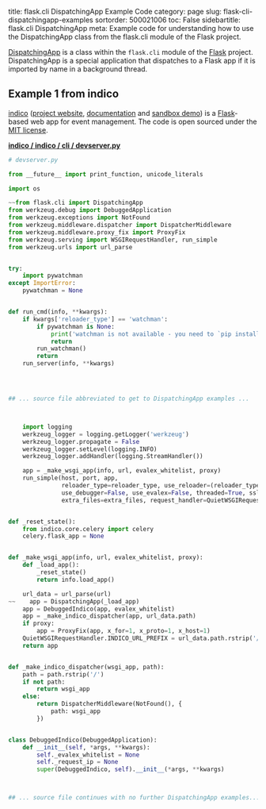 title: flask.cli DispatchingApp Example Code
category: page
slug: flask-cli-dispatchingapp-examples
sortorder: 500021006
toc: False
sidebartitle: flask.cli DispatchingApp
meta: Example code for understanding how to use the DispatchingApp class from the flask.cli module of the Flask project.


[DispatchingApp](https://github.com/pallets/flask/blob/master/src/flask/cli.py)
is a class within the `flask.cli` module of the [Flask](/flask.html) project.
DispatchingApp is a special application that dispatches to a Flask app
if it is imported by name in a background thread.


## Example 1 from indico
[indico](https://github.com/indico/indico)
([project website](https://getindico.io/),
[documentation](https://docs.getindico.io/en/stable/installation/)
and [sandbox demo](https://sandbox.getindico.io/))
is a [Flask](/flask.html)-based web app for event management.
The code is open sourced under the
[MIT license](https://github.com/indico/indico/blob/master/LICENSE).

[**indico / indico / cli / devserver.py**](https://github.com/indico/indico/blob/master/indico/cli/devserver.py)

```python
# devserver.py

from __future__ import print_function, unicode_literals

import os

~~from flask.cli import DispatchingApp
from werkzeug.debug import DebuggedApplication
from werkzeug.exceptions import NotFound
from werkzeug.middleware.dispatcher import DispatcherMiddleware
from werkzeug.middleware.proxy_fix import ProxyFix
from werkzeug.serving import WSGIRequestHandler, run_simple
from werkzeug.urls import url_parse


try:
    import pywatchman
except ImportError:
    pywatchman = None


def run_cmd(info, **kwargs):
    if kwargs['reloader_type'] == 'watchman':
        if pywatchman is None:
            print('watchman is not available - you need to `pip install pywatchman`')
            return
        run_watchman()
        return
    run_server(info, **kwargs)




## ... source file abbreviated to get to DispatchingApp examples ...



    import logging
    werkzeug_logger = logging.getLogger('werkzeug')
    werkzeug_logger.propagate = False
    werkzeug_logger.setLevel(logging.INFO)
    werkzeug_logger.addHandler(logging.StreamHandler())

    app = _make_wsgi_app(info, url, evalex_whitelist, proxy)
    run_simple(host, port, app,
               reloader_type=reloader_type, use_reloader=(reloader_type != 'none'),
               use_debugger=False, use_evalex=False, threaded=True, ssl_context=ssl_ctx,
               extra_files=extra_files, request_handler=QuietWSGIRequestHandler if quiet else None)


def _reset_state():
    from indico.core.celery import celery
    celery.flask_app = None


def _make_wsgi_app(info, url, evalex_whitelist, proxy):
    def _load_app():
        _reset_state()
        return info.load_app()

    url_data = url_parse(url)
~~    app = DispatchingApp(_load_app)
    app = DebuggedIndico(app, evalex_whitelist)
    app = _make_indico_dispatcher(app, url_data.path)
    if proxy:
        app = ProxyFix(app, x_for=1, x_proto=1, x_host=1)
    QuietWSGIRequestHandler.INDICO_URL_PREFIX = url_data.path.rstrip('/')
    return app


def _make_indico_dispatcher(wsgi_app, path):
    path = path.rstrip('/')
    if not path:
        return wsgi_app
    else:
        return DispatcherMiddleware(NotFound(), {
            path: wsgi_app
        })


class DebuggedIndico(DebuggedApplication):
    def __init__(self, *args, **kwargs):
        self._evalex_whitelist = None
        self._request_ip = None
        super(DebuggedIndico, self).__init__(*args, **kwargs)



## ... source file continues with no further DispatchingApp examples...

```

